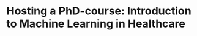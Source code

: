 # Hosting a PhD-course: Introduction to Machine Learning in Healthcare
<!-- #p1 #service #sp -->

<!-- {BearID:85015113-9275-43C9-A46C-326266E16606-91685-0000038AF55013D3} -->
